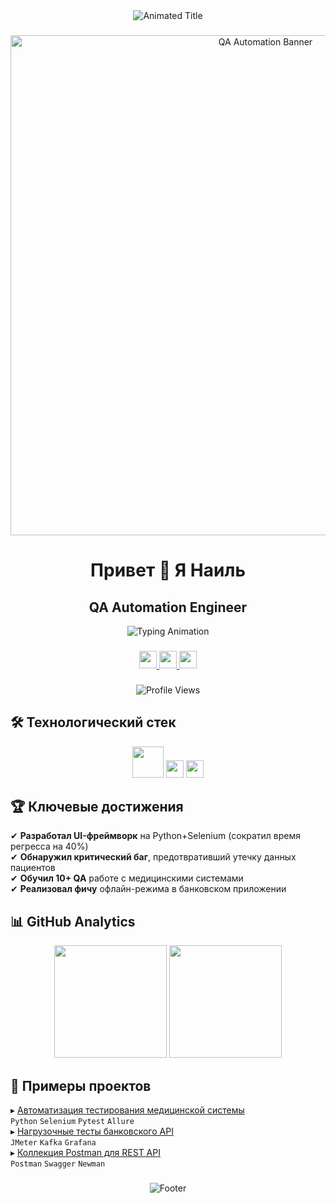 <div align="center">
  <img src="https://readme-typing-svg.demolab.com?font=Fira+Code&size=30&duration=2000&pause=500&color=5D3FD3&center=true&vCenter=true&width=600&lines=QA+Engineer;Automation+Testing;API+Testing;CI%2FCD+Integration" alt="Animated Title" />
</div>

###

<div align="center">
  <img src="https://i.imgur.com/Jyx5hoG.gif" width="800" alt="QA Automation Banner">
</div>

###

<div align="center">
  <h1>Привет 👋 Я Наиль</h1>
  <h2>QA Automation Engineer</h2>
  <img src="https://readme-typing-svg.demolab.com?font=Fira+Code&pause=1000&color=5D3FD3&width=435&lines=Python+%7C+Selenium+%7C+Pytest;API+Testing+%7C+Postman;CI%2FCD+%7C+Jenkins+%7C+GitLab;Security+Testing+%7C+JMeter" alt="Typing Animation">
</div>

###

<div align="center">
  <a href="https://t.me/zoom9595">
    <img src="https://img.shields.io/badge/Telegram-2CA5E0?style=for-the-badge&logo=telegram&logoColor=white" height="28">
  </a>
  <a href="mailto:Naii3301@yandex.ru">
    <img src="https://img.shields.io/badge/Email-D14836?style=for-the-badge&logo=gmail&logoColor=white" height="28">
  </a>
  <a href="https://hh.ru/resume/YOUR_ID">
    <img src="https://img.shields.io/badge/Резюме-HH.ru-red?style=for-the-badge&logo=hh.ru&logoColor=white" height="28">
  </a>
</div>

###

<div align="center">
  <img src="https://komarev.com/ghpvc/?username=YOUR_USERNAME&style=flat-square&color=blueviolet" alt="Profile Views">
</div>

## 🛠 Технологический стек

<div align="center">
  <img src="https://skillicons.dev/icons?i=python,pytest,selenium,postman,jira,git,jenkins,docker,postgres,kafka,grafana,jmeter" height="50">
  <img src="https://img.shields.io/badge/-Allure-FF6B6B?style=flat-square&logo=allure&logoColor=white" height="28">
  <img src="https://img.shields.io/badge/-Charles_Proxy-8DD6F9?style=flat-square&logo=charlesproxy&logoColor=black" height="28">
</div>

## 🏆 Ключевые достижения

<div align="left">
  
✔ **Разработал UI-фреймворк** на Python+Selenium (сократил время регресса на 40%)  
✔ **Обнаружил критический баг**, предотвративший утечку данных пациентов  
✔ **Обучил 10+ QA** работе с медицинскими системами  
✔ **Реализовал фичу** офлайн-режима в банковском приложении  

</div>

## 📊 GitHub Analytics

<div align="center">
  <img src="https://github-readme-stats.vercel.app/api?username=YOUR_USERNAME&show_icons=true&theme=radical&hide_border=true&bg_color=30,0d0d0d,1a1a2e&title_color=5D3FD3&icon_color=5D3FD3" height="180">
  <img src="https://github-readme-streak-stats.herokuapp.com/?user=YOUR_USERNAME&theme=dark&hide_border=true&background=1a1a2e&stroke=5D3FD3" height="180">
</div>

## 📌 Примеры проектов

<div align="left">
  
▸ [Автоматизация тестирования медицинской системы](https://github.com/YOUR_USERNAME/medical-tests)  
`Python` `Selenium` `Pytest` `Allure`  
▸ [Нагрузочные тесты банковского API](https://github.com/YOUR_USERNAME/bank-load-tests)  
`JMeter` `Kafka` `Grafana`  
▸ [Коллекция Postman для REST API](https://github.com/YOUR_USERNAME/api-testing-collection)  
`Postman` `Swagger` `Newman`  

</div>

###

<div align="center">
  <img src="https://capsule-render.vercel.app/api?type=waving&color=gradient&height=80&section=footer&animation=fadeIn" alt="Footer">
</div>
